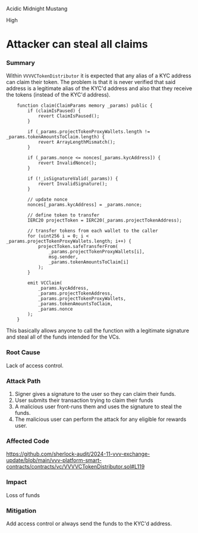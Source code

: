 Acidic Midnight Mustang

High

# Attacker can steal all claims

### Summary
Within `VVVVCTokenDistributor`  it is expected that any alias of a KYC address can claim their token. The problem is that it is never verified that said address is a legitimate alias of the KYC'd address and also that they receive the tokens (instead of the KYC'd address).

```solidity
    function claim(ClaimParams memory _params) public {
        if (claimIsPaused) {
            revert ClaimIsPaused();
        }

        if (_params.projectTokenProxyWallets.length != _params.tokenAmountsToClaim.length) {
            revert ArrayLengthMismatch();
        }

        if (_params.nonce <= nonces[_params.kycAddress]) {
            revert InvalidNonce();
        }

        if (!_isSignatureValid(_params)) {
            revert InvalidSignature();
        }

        // update nonce
        nonces[_params.kycAddress] = _params.nonce;

        // define token to transfer
        IERC20 projectToken = IERC20(_params.projectTokenAddress);

        // transfer tokens from each wallet to the caller
        for (uint256 i = 0; i < _params.projectTokenProxyWallets.length; i++) {
            projectToken.safeTransferFrom(
                _params.projectTokenProxyWallets[i],
                msg.sender,
                _params.tokenAmountsToClaim[i]
            );
        }

        emit VCClaim(
            _params.kycAddress,
            _params.projectTokenAddress,
            _params.projectTokenProxyWallets,
            _params.tokenAmountsToClaim,
            _params.nonce
        );
    }
```

This basically allows anyone to call the function with a legitimate signature and steal all of the funds intended for the VCs.

### Root Cause
Lack of access control.


### Attack Path
1. Signer gives a signature to the user so they can claim their funds.
2. User submits their transaction trying to claim their funds
3. A malicious user front-runs them and uses the signature to steal the funds.
4. The malicious user can perform the attack for any eligible for rewards user.

### Affected Code
https://github.com/sherlock-audit/2024-11-vvv-exchange-update/blob/main/vvv-platform-smart-contracts/contracts/vc/VVVVCTokenDistributor.sol#L119

### Impact
Loss of funds

### Mitigation

Add access control or always send the funds to the KYC'd address.